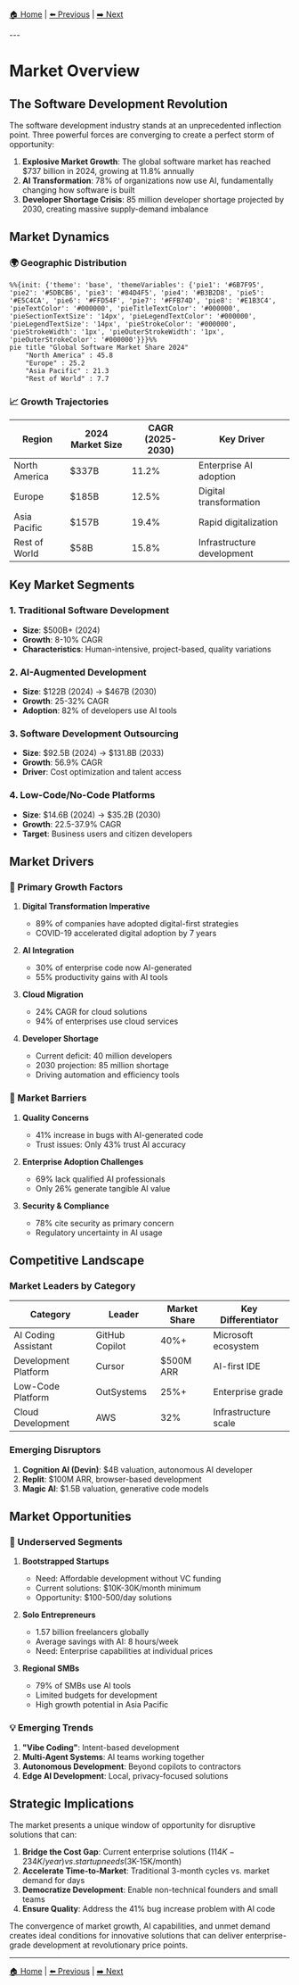 [🏠 Home](../../README.md) | [⬅️ Previous](01-executive-summary.md) | [➡️ Next](03-market-size-growth.md)

<link rel="stylesheet" href="styles.css">
---

# Market Overview

## The Software Development Revolution

The software development industry stands at an unprecedented inflection point. Three powerful forces are converging to create a perfect storm of opportunity:

1. **Explosive Market Growth**: The global software market has reached $737 billion in 2024, growing at 11.8% annually
2. **AI Transformation**: 78% of organizations now use AI, fundamentally changing how software is built
3. **Developer Shortage Crisis**: 85 million developer shortage projected by 2030, creating massive supply-demand imbalance

## Market Dynamics

### 🌍 Geographic Distribution

<div class="mermaid-diagram-wrapper">

```mermaid
%%{init: {'theme': 'base', 'themeVariables': {'pie1': '#6B7F95', 'pie2': '#5DBCB6', 'pie3': '#84D4F5', 'pie4': '#B3B2D8', 'pie5': '#E5C4CA', 'pie6': '#FFD54F', 'pie7': '#FFB74D', 'pie8': '#E1B3C4', 'pieTextColor': '#000000', 'pieTitleTextColor': '#000000', 'pieSectionTextSize': '14px', 'pieLegendTextColor': '#000000', 'pieLegendTextSize': '14px', 'pieStrokeColor': '#000000', 'pieStrokeWidth': '1px', 'pieOuterStrokeWidth': '1px', 'pieOuterStrokeColor': '#000000'}}}%%
pie title "Global Software Market Share 2024"
    "North America" : 45.8
    "Europe" : 25.2
    "Asia Pacific" : 21.3
    "Rest of World" : 7.7
```

</div>

### 📈 Growth Trajectories

| Region | 2024 Market Size | CAGR (2025-2030) | Key Driver |
|--------|------------------|-------------------|------------|
| North America | $337B | 11.2% | Enterprise AI adoption |
| Europe | $185B | 12.5% | Digital transformation |
| Asia Pacific | $157B | 19.4% | Rapid digitalization |
| Rest of World | $58B | 15.8% | Infrastructure development |

## Key Market Segments

### 1. Traditional Software Development
- **Size**: $500B+ (2024)
- **Growth**: 8-10% CAGR
- **Characteristics**: Human-intensive, project-based, quality variations

### 2. AI-Augmented Development
- **Size**: $122B (2024) → $467B (2030)
- **Growth**: 25-32% CAGR
- **Adoption**: 82% of developers use AI tools

### 3. Software Development Outsourcing
- **Size**: $92.5B (2024) → $131.8B (2033)
- **Growth**: 56.9% CAGR
- **Driver**: Cost optimization and talent access

### 4. Low-Code/No-Code Platforms
- **Size**: $14.6B (2024) → $35.2B (2030)
- **Growth**: 22.5-37.9% CAGR
- **Target**: Business users and citizen developers

## Market Drivers

### 🚀 Primary Growth Factors

1. **Digital Transformation Imperative**
   - 89% of companies have adopted digital-first strategies
   - COVID-19 accelerated digital adoption by 7 years

2. **AI Integration**
   - 30% of enterprise code now AI-generated
   - 55% productivity gains with AI tools

3. **Cloud Migration**
   - 24% CAGR for cloud solutions
   - 94% of enterprises use cloud services

4. **Developer Shortage**
   - Current deficit: 40 million developers
   - 2030 projection: 85 million shortage
   - Driving automation and efficiency tools

### 🚧 Market Barriers

1. **Quality Concerns**
   - 41% increase in bugs with AI-generated code
   - Trust issues: Only 43% trust AI accuracy

2. **Enterprise Adoption Challenges**
   - 69% lack qualified AI professionals
   - Only 26% generate tangible AI value

3. **Security & Compliance**
   - 78% cite security as primary concern
   - Regulatory uncertainty in AI usage

## Competitive Landscape

### Market Leaders by Category

| Category | Leader | Market Share | Key Differentiator |
|----------|--------|--------------|-------------------|
| AI Coding Assistant | GitHub Copilot | 40%+ | Microsoft ecosystem |
| Development Platform | Cursor | $500M ARR | AI-first IDE |
| Low-Code Platform | OutSystems | 25%+ | Enterprise grade |
| Cloud Development | AWS | 32% | Infrastructure scale |

### Emerging Disruptors

1. **Cognition AI (Devin)**: $4B valuation, autonomous AI developer
2. **Replit**: $100M ARR, browser-based development
3. **Magic AI**: $1.5B valuation, generative code models

## Market Opportunities

### 🎯 Underserved Segments

1. **Bootstrapped Startups**
   - Need: Affordable development without VC funding
   - Current solutions: $10K-30K/month minimum
   - Opportunity: $100-500/day solutions

2. **Solo Entrepreneurs**
   - 1.57 billion freelancers globally
   - Average savings with AI: 8 hours/week
   - Need: Enterprise capabilities at individual prices

3. **Regional SMBs**
   - 79% of SMBs use AI tools
   - Limited budgets for development
   - High growth potential in Asia Pacific

### 💡 Emerging Trends

1. **"Vibe Coding"**: Intent-based development
2. **Multi-Agent Systems**: AI teams working together
3. **Autonomous Development**: Beyond copilots to contractors
4. **Edge AI Development**: Local, privacy-focused solutions

## Strategic Implications

The market presents a unique window of opportunity for disruptive solutions that can:

1. **Bridge the Cost Gap**: Current enterprise solutions ($114K-234K/year) vs. startup needs ($3K-15K/month)
2. **Accelerate Time-to-Market**: Traditional 3-month cycles vs. market demand for days
3. **Democratize Development**: Enable non-technical founders and small teams
4. **Ensure Quality**: Address the 41% bug increase problem with AI code

The convergence of market growth, AI capabilities, and unmet demand creates ideal conditions for innovative solutions that can deliver enterprise-grade development at revolutionary price points.

---

[🏠 Home](../../README.md) | [⬅️ Previous](01-executive-summary.md) | [➡️ Next](03-market-size-growth.md)
